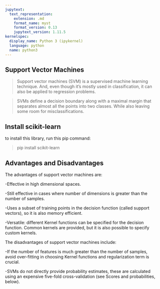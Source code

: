 ```yaml
---
jupytext:
  text_representation:
    extension: .md
    format_name: myst
    format_version: 0.13
    jupytext_version: 1.11.5
kernelspec:
  display_name: Python 3 (ipykernel)
  language: python
  name: python3
---
```


## Support Vector Machines

>Support vector machines (SVM) is a supervised machine learning technique. And, even though it’s mostly used in classification, it can also be applied to regression problems.

>SVMs define a decision boundary along with a maximal margin that separates almost all the points into two classes. While also leaving some room for misclassifications.

## Install scikit-learn

to install this library, run this pip command:

>pip install scikit-learn

## Advantages and Disadvantages

The advantages of support vector machines are:

-Effective in high dimensional spaces.

-Still effective in cases where number of dimensions is greater than the number of samples.

-Uses a subset of training points in the decision function (called support vectors), so it is also memory efficient.

-Versatile: different Kernel functions can be specified for the decision function. Common kernels are provided, but it is also possible to specify custom kernels.

The disadvantages of support vector machines include:

-If the number of features is much greater than the number of samples, avoid over-fitting in choosing Kernel functions and regularization term is crucial.

-SVMs do not directly provide probability estimates, these are calculated using an expensive five-fold cross-validation (see Scores and probabilities, below).